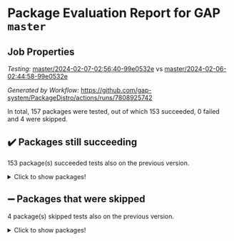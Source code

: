 # Package Evaluation Report for GAP `master`

## Job Properties

*Testing:* [master/2024-02-07-02:56:40-99e0532e](https://github.com/gap-system/PackageDistro/blob/data/reports/master/2024-02-07-02:56:40-99e0532e) vs [master/2024-02-06-02:44:58-99e0532e](https://github.com/gap-system/PackageDistro/blob/data/reports/master/2024-02-06-02:44:58-99e0532e)

*Generated by Workflow:* https://github.com/gap-system/PackageDistro/actions/runs/7808925742

In total, 157 packages were tested, out of which 153 succeeded, 0 failed and 4 were skipped.

## :heavy_check_mark: Packages still succeeding

153 package(s) succeeded tests also on the previous version.
<details><summary>Click to show packages!</summary>

- 4ti2interface 2023.02-04 [(success)](https://github.com/gap-system/PackageDistro/actions/runs/7808925742/job/21300358666)
- ace 5.6.2 [(success)](https://github.com/gap-system/PackageDistro/actions/runs/7808925742/job/21300358830)
- aclib 1.3.2 [(success)](https://github.com/gap-system/PackageDistro/actions/runs/7808925742/job/21300359006)
- agt 0.3.1 [(success)](https://github.com/gap-system/PackageDistro/actions/runs/7808925742/job/21300359181)
- alnuth 3.2.1 [(success)](https://github.com/gap-system/PackageDistro/actions/runs/7808925742/job/21300359343)
- anupq 3.3.0 [(success)](https://github.com/gap-system/PackageDistro/actions/runs/7808925742/job/21300359518)
- atlasrep 2.1.8 [(success)](https://github.com/gap-system/PackageDistro/actions/runs/7808925742/job/21300359725)
- autodoc 2023.06.19 [(success)](https://github.com/gap-system/PackageDistro/actions/runs/7808925742/job/21300362411)
- automata 1.15 [(success)](https://github.com/gap-system/PackageDistro/actions/runs/7808925742/job/21300362589)
- automgrp 1.3.2 [(success)](https://github.com/gap-system/PackageDistro/actions/runs/7808925742/job/21300362725)
- autpgrp 1.11 [(success)](https://github.com/gap-system/PackageDistro/actions/runs/7808925742/job/21300362853)
- cap 2024.01-06 [(success)](https://github.com/gap-system/PackageDistro/actions/runs/7808925742/job/21300362972)
- caratinterface 2.3.6 [(success)](https://github.com/gap-system/PackageDistro/actions/runs/7808925742/job/21300363117)
- cddinterface 2022.11.01 [(success)](https://github.com/gap-system/PackageDistro/actions/runs/7808925742/job/21300363269)
- circle 1.6.6 [(success)](https://github.com/gap-system/PackageDistro/actions/runs/7808925742/job/21300363389)
- classicpres 1.22 [(success)](https://github.com/gap-system/PackageDistro/actions/runs/7808925742/job/21300363528)
- cohomolo 1.6.11 [(success)](https://github.com/gap-system/PackageDistro/actions/runs/7808925742/job/21300363670)
- congruence 1.2.5 [(success)](https://github.com/gap-system/PackageDistro/actions/runs/7808925742/job/21300363817)
- corelg 1.56 [(success)](https://github.com/gap-system/PackageDistro/actions/runs/7808925742/job/21300363969)
- crime 1.6 [(success)](https://github.com/gap-system/PackageDistro/actions/runs/7808925742/job/21300364110)
- crisp 1.4.6 [(success)](https://github.com/gap-system/PackageDistro/actions/runs/7808925742/job/21300364256)
- crypting 0.10.4 [(success)](https://github.com/gap-system/PackageDistro/actions/runs/7808925742/job/21300364415)
- cryst 4.1.27 [(success)](https://github.com/gap-system/PackageDistro/actions/runs/7808925742/job/21300364583)
- crystcat 1.1.10 [(success)](https://github.com/gap-system/PackageDistro/actions/runs/7808925742/job/21300364746)
- ctbllib 1.3.7 [(success)](https://github.com/gap-system/PackageDistro/actions/runs/7808925742/job/21300364922)
- cubefree 1.19 [(success)](https://github.com/gap-system/PackageDistro/actions/runs/7808925742/job/21300365174)
- curlinterface 2.3.2 [(success)](https://github.com/gap-system/PackageDistro/actions/runs/7808925742/job/21300365340)
- cvec 2.8.1 [(success)](https://github.com/gap-system/PackageDistro/actions/runs/7808925742/job/21300365494)
- datastructures 0.3.0 [(success)](https://github.com/gap-system/PackageDistro/actions/runs/7808925742/job/21300365638)
- deepthought 1.0.6 [(success)](https://github.com/gap-system/PackageDistro/actions/runs/7808925742/job/21300365797)
- design 1.8 [(success)](https://github.com/gap-system/PackageDistro/actions/runs/7808925742/job/21300365975)
- difsets 2.3.1 [(success)](https://github.com/gap-system/PackageDistro/actions/runs/7808925742/job/21300366134)
- digraphs 1.6.3 [(success)](https://github.com/gap-system/PackageDistro/actions/runs/7808925742/job/21300366289)
- edim 1.3.7 [(success)](https://github.com/gap-system/PackageDistro/actions/runs/7808925742/job/21300366462)
- example 4.3.4 [(success)](https://github.com/gap-system/PackageDistro/actions/runs/7808925742/job/21300366611)
- examplesforhomalg 2023.10-01 [(success)](https://github.com/gap-system/PackageDistro/actions/runs/7808925742/job/21300366745)
- factint 1.6.3 [(success)](https://github.com/gap-system/PackageDistro/actions/runs/7808925742/job/21300366887)
- ferret 1.0.10 [(success)](https://github.com/gap-system/PackageDistro/actions/runs/7808925742/job/21300367014)
- fga 1.5.0 [(success)](https://github.com/gap-system/PackageDistro/actions/runs/7808925742/job/21300367152)
- fining 1.5.6 [(success)](https://github.com/gap-system/PackageDistro/actions/runs/7808925742/job/21300367282)
- float 1.0.4 [(success)](https://github.com/gap-system/PackageDistro/actions/runs/7808925742/job/21300367421)
- format 1.4.3 [(success)](https://github.com/gap-system/PackageDistro/actions/runs/7808925742/job/21300367564)
- forms 1.2.9 [(success)](https://github.com/gap-system/PackageDistro/actions/runs/7808925742/job/21300367757)
- fplsa 1.2.6 [(success)](https://github.com/gap-system/PackageDistro/actions/runs/7808925742/job/21300367905)
- fr 2.4.13 [(success)](https://github.com/gap-system/PackageDistro/actions/runs/7808925742/job/21300368072)
- francy 2.0.3 [(success)](https://github.com/gap-system/PackageDistro/actions/runs/7808925742/job/21300368246)
- fwtree 1.3 [(success)](https://github.com/gap-system/PackageDistro/actions/runs/7808925742/job/21300368426)
- gapdoc 1.6.6 [(success)](https://github.com/gap-system/PackageDistro/actions/runs/7808925742/job/21300368559)
- gauss 2023.02-04 [(success)](https://github.com/gap-system/PackageDistro/actions/runs/7808925742/job/21300368701)
- gaussforhomalg 2023.11-01 [(success)](https://github.com/gap-system/PackageDistro/actions/runs/7808925742/job/21300368840)
- gbnp 1.0.5 [(success)](https://github.com/gap-system/PackageDistro/actions/runs/7808925742/job/21300368987)
- generalizedmorphismsforcap 2024.01-01 [(success)](https://github.com/gap-system/PackageDistro/actions/runs/7808925742/job/21300369142)
- genss 1.6.8 [(success)](https://github.com/gap-system/PackageDistro/actions/runs/7808925742/job/21300369308)
- gradedmodules 2024.01-01 [(success)](https://github.com/gap-system/PackageDistro/actions/runs/7808925742/job/21300369463)
- gradedringforhomalg 2023.08-01 [(success)](https://github.com/gap-system/PackageDistro/actions/runs/7808925742/job/21300369596)
- grape 4.9.0 [(success)](https://github.com/gap-system/PackageDistro/actions/runs/7808925742/job/21300369751)
- groupoids 1.74 [(success)](https://github.com/gap-system/PackageDistro/actions/runs/7808925742/job/21300369894)
- grpconst 2.6.5 [(success)](https://github.com/gap-system/PackageDistro/actions/runs/7808925742/job/21300370054)
- guarana 0.96.3 [(success)](https://github.com/gap-system/PackageDistro/actions/runs/7808925742/job/21300370171)
- guava 3.18 [(success)](https://github.com/gap-system/PackageDistro/actions/runs/7808925742/job/21300370323)
- hap 1.62 [(success)](https://github.com/gap-system/PackageDistro/actions/runs/7808925742/job/21300370469)
- hapcryst 0.1.15 [(success)](https://github.com/gap-system/PackageDistro/actions/runs/7808925742/job/21300370669)
- hecke 1.5.3 [(success)](https://github.com/gap-system/PackageDistro/actions/runs/7808925742/job/21300370829)
- help 3.5 [(success)](https://github.com/gap-system/PackageDistro/actions/runs/7808925742/job/21300370996)
- homalg 2024.01-01 [(success)](https://github.com/gap-system/PackageDistro/actions/runs/7808925742/job/21300371162)
- homalgtocas 2023.11-01 [(success)](https://github.com/gap-system/PackageDistro/actions/runs/7808925742/job/21300371322)
- idrel 2.46 [(success)](https://github.com/gap-system/PackageDistro/actions/runs/7808925742/job/21300371496)
- images 1.3.2 [(success)](https://github.com/gap-system/PackageDistro/actions/runs/7808925742/job/21300371668)
- intpic 0.3.0 [(success)](https://github.com/gap-system/PackageDistro/actions/runs/7808925742/job/21300371845)
- io 4.8.2 [(success)](https://github.com/gap-system/PackageDistro/actions/runs/7808925742/job/21300372010)
- io_forhomalg 2023.02-04 [(success)](https://github.com/gap-system/PackageDistro/actions/runs/7808925742/job/21300372214)
- irredsol 1.4.4 [(success)](https://github.com/gap-system/PackageDistro/actions/runs/7808925742/job/21300372399)
- json 2.2.0 [(success)](https://github.com/gap-system/PackageDistro/actions/runs/7808925742/job/21300372601)
- jupyterkernel 1.5.0 [(success)](https://github.com/gap-system/PackageDistro/actions/runs/7808925742/job/21300372781)
- jupyterviz 1.5.6 [(success)](https://github.com/gap-system/PackageDistro/actions/runs/7808925742/job/21300372967)
- kan 1.37 [(success)](https://github.com/gap-system/PackageDistro/actions/runs/7808925742/job/21300373159)
- kbmag 1.5.11 [(success)](https://github.com/gap-system/PackageDistro/actions/runs/7808925742/job/21300373332)
- laguna 3.9.6 [(success)](https://github.com/gap-system/PackageDistro/actions/runs/7808925742/job/21300373514)
- liealgdb 2.2.1 [(success)](https://github.com/gap-system/PackageDistro/actions/runs/7808925742/job/21300373696)
- liepring 2.8 [(success)](https://github.com/gap-system/PackageDistro/actions/runs/7808925742/job/21300373889)
- liering 2.4.2 [(success)](https://github.com/gap-system/PackageDistro/actions/runs/7808925742/job/21300374047)
- linearalgebraforcap 2024.01-07 [(success)](https://github.com/gap-system/PackageDistro/actions/runs/7808925742/job/21300374196)
- localizeringforhomalg 2023.10-01 [(success)](https://github.com/gap-system/PackageDistro/actions/runs/7808925742/job/21300374360)
- loops 3.4.3 [(success)](https://github.com/gap-system/PackageDistro/actions/runs/7808925742/job/21300374499)
- lpres 1.0.3 [(success)](https://github.com/gap-system/PackageDistro/actions/runs/7808925742/job/21300374642)
- majoranaalgebras 1.5.1 [(success)](https://github.com/gap-system/PackageDistro/actions/runs/7808925742/job/21300374769)
- mapclass 1.4.6 [(success)](https://github.com/gap-system/PackageDistro/actions/runs/7808925742/job/21300374933)
- matgrp 0.70 [(success)](https://github.com/gap-system/PackageDistro/actions/runs/7808925742/job/21300375087)
- matricesforhomalg 2023.11-02 [(success)](https://github.com/gap-system/PackageDistro/actions/runs/7808925742/job/21300375217)
- modisom 2.5.4 [(success)](https://github.com/gap-system/PackageDistro/actions/runs/7808925742/job/21300375344)
- modulepresentationsforcap 2024.01-04 [(success)](https://github.com/gap-system/PackageDistro/actions/runs/7808925742/job/21300375500)
- modules 2024.01-01 [(success)](https://github.com/gap-system/PackageDistro/actions/runs/7808925742/job/21300375671)
- monoidalcategories 2024.01-17 [(success)](https://github.com/gap-system/PackageDistro/actions/runs/7808925742/job/21300375831)
- nconvex 2022.09-01 [(success)](https://github.com/gap-system/PackageDistro/actions/runs/7808925742/job/21300375963)
- nilmat 1.4.2 [(success)](https://github.com/gap-system/PackageDistro/actions/runs/7808925742/job/21300376114)
- nock 1.5 [(success)](https://github.com/gap-system/PackageDistro/actions/runs/7808925742/job/21300376244)
- normalizinterface 1.3.6 [(success)](https://github.com/gap-system/PackageDistro/actions/runs/7808925742/job/21300376363)
- nq 2.5.11 [(success)](https://github.com/gap-system/PackageDistro/actions/runs/7808925742/job/21300376518)
- numericalsgps 1.3.1 [(success)](https://github.com/gap-system/PackageDistro/actions/runs/7808925742/job/21300376688)
- openmath 11.5.3 [(success)](https://github.com/gap-system/PackageDistro/actions/runs/7808925742/job/21300376843)
- orb 4.9.0 [(success)](https://github.com/gap-system/PackageDistro/actions/runs/7808925742/job/21300377048)
- packagemanager 1.4.3 [(success)](https://github.com/gap-system/PackageDistro/actions/runs/7808925742/job/21300377193)
- patternclass 2.4.3 [(success)](https://github.com/gap-system/PackageDistro/actions/runs/7808925742/job/21300377407)
- permut 2.0.5 [(success)](https://github.com/gap-system/PackageDistro/actions/runs/7808925742/job/21300377554)
- polenta 1.3.10 [(success)](https://github.com/gap-system/PackageDistro/actions/runs/7808925742/job/21300377729)
- polymaking 0.8.7 [(success)](https://github.com/gap-system/PackageDistro/actions/runs/7808925742/job/21300377875)
- primgrp 3.4.4 [(success)](https://github.com/gap-system/PackageDistro/actions/runs/7808925742/job/21300378035)
- profiling 2.5.4 [(success)](https://github.com/gap-system/PackageDistro/actions/runs/7808925742/job/21300378208)
- qdistrnd 0.9.2 [(success)](https://github.com/gap-system/PackageDistro/actions/runs/7808925742/job/21300378365)
- qpa 1.35 [(success)](https://github.com/gap-system/PackageDistro/actions/runs/7808925742/job/21300378527)
- quagroup 1.8.4 [(success)](https://github.com/gap-system/PackageDistro/actions/runs/7808925742/job/21300378676)
- radiroot 2.9 [(success)](https://github.com/gap-system/PackageDistro/actions/runs/7808925742/job/21300378814)
- rcwa 4.7.1 [(success)](https://github.com/gap-system/PackageDistro/actions/runs/7808925742/job/21300378976)
- rds 1.8 [(success)](https://github.com/gap-system/PackageDistro/actions/runs/7808925742/job/21300379123)
- recog 1.4.2 [(success)](https://github.com/gap-system/PackageDistro/actions/runs/7808925742/job/21300379283)
- repndecomp 1.3.0 [(success)](https://github.com/gap-system/PackageDistro/actions/runs/7808925742/job/21300379411)
- repsn 3.1.2 [(success)](https://github.com/gap-system/PackageDistro/actions/runs/7808925742/job/21300379557)
- resclasses 4.7.3 [(success)](https://github.com/gap-system/PackageDistro/actions/runs/7808925742/job/21300379709)
- ringsforhomalg 2023.11-02 [(success)](https://github.com/gap-system/PackageDistro/actions/runs/7808925742/job/21300379847)
- sco 2023.08-01 [(success)](https://github.com/gap-system/PackageDistro/actions/runs/7808925742/job/21300379983)
- scscp 2.4.2 [(success)](https://github.com/gap-system/PackageDistro/actions/runs/7808925742/job/21300380133)
- semigroups 5.3.4 [(success)](https://github.com/gap-system/PackageDistro/actions/runs/7808925742/job/21300380280)
- sglppow 2.3 [(success)](https://github.com/gap-system/PackageDistro/actions/runs/7808925742/job/21300380426)
- sgpviz 0.999.5 [(success)](https://github.com/gap-system/PackageDistro/actions/runs/7808925742/job/21300380593)
- simpcomp 2.1.14 [(success)](https://github.com/gap-system/PackageDistro/actions/runs/7808925742/job/21300380716)
- singular 2023.02.09 [(success)](https://github.com/gap-system/PackageDistro/actions/runs/7808925742/job/21300380874)
- sl2reps 1.1 [(success)](https://github.com/gap-system/PackageDistro/actions/runs/7808925742/job/21300381056)
- sla 1.5.3 [(success)](https://github.com/gap-system/PackageDistro/actions/runs/7808925742/job/21300381256)
- smallgrp 1.5.3 [(success)](https://github.com/gap-system/PackageDistro/actions/runs/7808925742/job/21300381400)
- smallsemi 0.6.13 [(success)](https://github.com/gap-system/PackageDistro/actions/runs/7808925742/job/21300381577)
- sonata 2.9.6 [(success)](https://github.com/gap-system/PackageDistro/actions/runs/7808925742/job/21300381758)
- sophus 1.27 [(success)](https://github.com/gap-system/PackageDistro/actions/runs/7808925742/job/21300381944)
- sotgrps 1.2 [(success)](https://github.com/gap-system/PackageDistro/actions/runs/7808925742/job/21300382136)
- spinsym 1.5.2 [(success)](https://github.com/gap-system/PackageDistro/actions/runs/7808925742/job/21300382298)
- standardff 1.0 [(success)](https://github.com/gap-system/PackageDistro/actions/runs/7808925742/job/21300382472)
- symbcompcc 1.3.2 [(success)](https://github.com/gap-system/PackageDistro/actions/runs/7808925742/job/21300382606)
- thelma 1.3 [(success)](https://github.com/gap-system/PackageDistro/actions/runs/7808925742/job/21300382764)
- tomlib 1.2.11 [(success)](https://github.com/gap-system/PackageDistro/actions/runs/7808925742/job/21300382930)
- toolsforhomalg 2023.11-01 [(success)](https://github.com/gap-system/PackageDistro/actions/runs/7808925742/job/21300383079)
- toric 1.9.5 [(success)](https://github.com/gap-system/PackageDistro/actions/runs/7808925742/job/21300383212)
- toricvarieties 2022.07.13 [(success)](https://github.com/gap-system/PackageDistro/actions/runs/7808925742/job/21300383373)
- transgrp 3.6.5 [(success)](https://github.com/gap-system/PackageDistro/actions/runs/7808925742/job/21300383512)
- ugaly 4.1.3 [(success)](https://github.com/gap-system/PackageDistro/actions/runs/7808925742/job/21300383660)
- unipot 1.5 [(success)](https://github.com/gap-system/PackageDistro/actions/runs/7808925742/job/21300383836)
- unitlib 4.2.0 [(success)](https://github.com/gap-system/PackageDistro/actions/runs/7808925742/job/21300384009)
- utils 0.85 [(success)](https://github.com/gap-system/PackageDistro/actions/runs/7808925742/job/21300384232)
- uuid 0.7 [(success)](https://github.com/gap-system/PackageDistro/actions/runs/7808925742/job/21300384957)
- walrus 0.9991 [(success)](https://github.com/gap-system/PackageDistro/actions/runs/7808925742/job/21300385154)
- wedderga 4.10.4 [(success)](https://github.com/gap-system/PackageDistro/actions/runs/7808925742/job/21300385340)
- xmod 2.92 [(success)](https://github.com/gap-system/PackageDistro/actions/runs/7808925742/job/21300385518)
- xmodalg 1.23 [(success)](https://github.com/gap-system/PackageDistro/actions/runs/7808925742/job/21300385695)
- yangbaxter 0.10.3 [(success)](https://github.com/gap-system/PackageDistro/actions/runs/7808925742/job/21300385870)
- zeromqinterface 0.14 [(success)](https://github.com/gap-system/PackageDistro/actions/runs/7808925742/job/21300386069)
</details>

## :heavy_minus_sign: Packages that were skipped

4 package(s) skipped tests also on the previous version.
<details><summary>Click to show packages!</summary>

- browse 1.8.21 [(skipped)](https://github.com/gap-system/PackageDistro/actions/runs/7808925742/job/21299890260)
- itc 1.5.1 [(skipped)](https://github.com/gap-system/PackageDistro/actions/runs/7808925742/job/21299890260)
- polycyclic 2.16 [(skipped)](https://github.com/gap-system/PackageDistro/actions/runs/7808925742/job/21299890260)
- xgap 4.31 [(skipped)](https://github.com/gap-system/PackageDistro/actions/runs/7808925742/job/21299890260)
</details>

